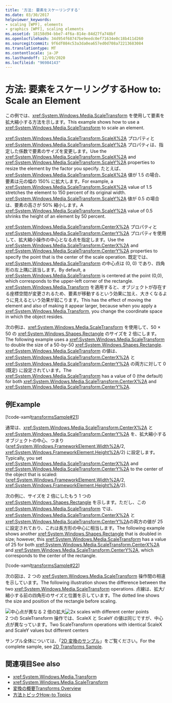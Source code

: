 ```yaml
---
title: '方法: 要素をスケーリングする'
ms.date: 03/30/2017
helpviewer_keywords:
- scaling [WPF], elements
- graphics [WPF], scaling elements
ms.assetid: 18158d94-bbe7-4f6a-814e-84d27fa748bf
ms.openlocfilehash: 34d954f68747be9eedc0ef71634e0c18b411d260
ms.sourcegitcommit: 9f6df084c53a3da0ea657ed0d708a72213683084
ms.translationtype: MT
ms.contentlocale: ja-JP
ms.lasthandoff: 12/09/2020
ms.locfileid: "96984143"
---
```

# <a name="how-to-scale-an-element"></a><span data-ttu-id="19575-102">方法: 要素をスケーリングする</span><span class="sxs-lookup"><span data-stu-id="19575-102">How to: Scale an Element</span></span>
<span data-ttu-id="19575-103">この例では、<xref:System.Windows.Media.ScaleTransform> を使用して要素を拡大縮小する方法を示します。</span><span class="sxs-lookup"><span data-stu-id="19575-103">This example shows how to use a <xref:System.Windows.Media.ScaleTransform> to scale an element.</span></span>  
  
 <span data-ttu-id="19575-104"><xref:System.Windows.Media.ScaleTransform.ScaleX%2A> プロパティと <xref:System.Windows.Media.ScaleTransform.ScaleY%2A> プロパティは、指定した係数で要素のサイズを変更します。</span><span class="sxs-lookup"><span data-stu-id="19575-104">Use the <xref:System.Windows.Media.ScaleTransform.ScaleX%2A> and <xref:System.Windows.Media.ScaleTransform.ScaleY%2A> properties to resize the element by the factor you specify.</span></span> <span data-ttu-id="19575-105">たとえば、<xref:System.Windows.Media.ScaleTransform.ScaleX%2A> 値が 1.5 の場合、要素は元の幅の 150% に拡大します。</span><span class="sxs-lookup"><span data-stu-id="19575-105">For example, a <xref:System.Windows.Media.ScaleTransform.ScaleX%2A> value of 1.5 stretches the element to 150 percent of its original width.</span></span> <span data-ttu-id="19575-106"><xref:System.Windows.Media.ScaleTransform.ScaleY%2A> 値が 0.5 の場合は、要素の高さが 50% 縮小します。</span><span class="sxs-lookup"><span data-stu-id="19575-106">A <xref:System.Windows.Media.ScaleTransform.ScaleY%2A> value of 0.5 shrinks the height of an element by 50 percent.</span></span>  
  
 <span data-ttu-id="19575-107"><xref:System.Windows.Media.ScaleTransform.CenterX%2A> プロパティと <xref:System.Windows.Media.ScaleTransform.CenterY%2A> プロパティを使用して、拡大縮小操作の中心となる点を指定します。</span><span class="sxs-lookup"><span data-stu-id="19575-107">Use the <xref:System.Windows.Media.ScaleTransform.CenterX%2A> and <xref:System.Windows.Media.ScaleTransform.CenterY%2A> properties to specify the point that is the center of the scale operation.</span></span> <span data-ttu-id="19575-108">既定では、<xref:System.Windows.Media.ScaleTransform> の中心点は (0, 0) であり、四角形の左上隅に該当します。</span><span class="sxs-lookup"><span data-stu-id="19575-108">By default, a <xref:System.Windows.Media.ScaleTransform> is centered at the point (0,0), which corresponds to the upper-left corner of the rectangle.</span></span> <span data-ttu-id="19575-109"><xref:System.Windows.Media.Transform> を適用すると、オブジェクトが存在する座標空間が変更されるため、要素が移動するという効果に加え、大きくなるように見えるという効果が起こります。</span><span class="sxs-lookup"><span data-stu-id="19575-109">This has the effect of moving the element and also of making it appear larger, because when you apply a <xref:System.Windows.Media.Transform>, you change the coordinate space in which the object resides.</span></span>  
  
 <span data-ttu-id="19575-110">次の例は、<xref:System.Windows.Media.ScaleTransform> を使用して、50 × 50 の <xref:System.Windows.Shapes.Rectangle> のサイズを 2 倍にします。</span><span class="sxs-lookup"><span data-stu-id="19575-110">The following example uses a <xref:System.Windows.Media.ScaleTransform> to double the size of a 50-by-50 <xref:System.Windows.Shapes.Rectangle>.</span></span> <span data-ttu-id="19575-111"><xref:System.Windows.Media.ScaleTransform> の値は、<xref:System.Windows.Media.ScaleTransform.CenterX%2A> と <xref:System.Windows.Media.ScaleTransform.CenterY%2A> の両方に対して 0 (既定) に設定されています。</span><span class="sxs-lookup"><span data-stu-id="19575-111">The <xref:System.Windows.Media.ScaleTransform> has a value of 0 (the default) for both <xref:System.Windows.Media.ScaleTransform.CenterX%2A> and <xref:System.Windows.Media.ScaleTransform.CenterY%2A>.</span></span>  
  
## <a name="example"></a><span data-ttu-id="19575-112">例</span><span class="sxs-lookup"><span data-stu-id="19575-112">Example</span></span>  
 [!code-xaml[transformsSample#21](~/samples/snippets/csharp/VS_Snippets_Wpf/transformsSample/CS/ScaleTransformExample.xaml#21)]  
  
 <span data-ttu-id="19575-113">通常は、<xref:System.Windows.Media.ScaleTransform.CenterX%2A> と <xref:System.Windows.Media.ScaleTransform.CenterY%2A> を、拡大縮小するオブジェクトの中心、つまり (<xref:System.Windows.FrameworkElement.Width%2A>/2, <xref:System.Windows.FrameworkElement.Height%2A>/2) に設定します。</span><span class="sxs-lookup"><span data-stu-id="19575-113">Typically, you set <xref:System.Windows.Media.ScaleTransform.CenterX%2A> and <xref:System.Windows.Media.ScaleTransform.CenterY%2A> to the center of the object that is scaled: (<xref:System.Windows.FrameworkElement.Width%2A>/2, <xref:System.Windows.FrameworkElement.Height%2A>/2).</span></span>  
  
 <span data-ttu-id="19575-114">次の例に、サイズを 2 倍にしたもう 1 つの <xref:System.Windows.Shapes.Rectangle> を示します。ただし、この <xref:System.Windows.Media.ScaleTransform> では、<xref:System.Windows.Media.ScaleTransform.CenterX%2A> と <xref:System.Windows.Media.ScaleTransform.CenterY%2A>の両方の値が 25 に設定されており、これは長方形の中心に相当します。</span><span class="sxs-lookup"><span data-stu-id="19575-114">The following example shows another <xref:System.Windows.Shapes.Rectangle> that is doubled in size; however, this <xref:System.Windows.Media.ScaleTransform> has a value of 25 for both <xref:System.Windows.Media.ScaleTransform.CenterX%2A> and <xref:System.Windows.Media.ScaleTransform.CenterY%2A>, which corresponds to the center of the rectangle.</span></span>  
  
 [!code-xaml[transformsSample#22](~/samples/snippets/csharp/VS_Snippets_Wpf/transformsSample/CS/ScaleTransformExample.xaml#22)]  
  
 <span data-ttu-id="19575-115">次の図は、2 つの <xref:System.Windows.Media.ScaleTransform> 操作間の相違を示しています。</span><span class="sxs-lookup"><span data-stu-id="19575-115">The following illustration shows the difference between the two <xref:System.Windows.Media.ScaleTransform> operations.</span></span> <span data-ttu-id="19575-116">点線は、拡大/縮小する前の四角形のサイズと位置を示しています。</span><span class="sxs-lookup"><span data-stu-id="19575-116">The dotted line shows the size and position of the rectangle before scaling.</span></span>  
  
 <span data-ttu-id="19575-117">![中心点が異なる 2 倍の拡大](./media/wcpsdk-graphicsmm-scalecenter.gif "wcpsdk_graphicsmm_scalecenter")</span><span class="sxs-lookup"><span data-stu-id="19575-117">![2x scales with different center points](./media/wcpsdk-graphicsmm-scalecenter.gif "wcpsdk_graphicsmm_scalecenter")</span></span>  
<span data-ttu-id="19575-118">2 つの ScaleTransform 操作では、ScaleX と ScaleY の値は同じですが、中心点が異なっています。</span><span class="sxs-lookup"><span data-stu-id="19575-118">Two ScaleTransform operations with identical ScaleX and ScaleY values but different centers</span></span>  
  
 <span data-ttu-id="19575-119">サンプル全体については、「[2D 変換のサンプル](https://github.com/Microsoft/WPF-Samples/tree/master/Graphics/2DTransforms)」をご覧ください。</span><span class="sxs-lookup"><span data-stu-id="19575-119">For the complete sample, see [2D Transforms Sample](https://github.com/Microsoft/WPF-Samples/tree/master/Graphics/2DTransforms).</span></span>  
  
## <a name="see-also"></a><span data-ttu-id="19575-120">関連項目</span><span class="sxs-lookup"><span data-stu-id="19575-120">See also</span></span>

- <xref:System.Windows.Media.Transform>
- <xref:System.Windows.Media.ScaleTransform>
- [<span data-ttu-id="19575-121">変換の概要</span><span class="sxs-lookup"><span data-stu-id="19575-121">Transforms Overview</span></span>](transforms-overview.md)
- [<span data-ttu-id="19575-122">方法トピック</span><span class="sxs-lookup"><span data-stu-id="19575-122">How-to Topics</span></span>](transformations-how-to-topics.md)
